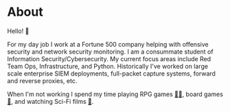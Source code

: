 # About

Hello! 👋

For my day job I work at a Fortune 500 company helping with offensive security and network security monitoring. I am a consummate student of Information Security/Cybersecurity. My current focus areas include Red Team Ops, Infrastructure, and Python. Historically I've worked on large scale enterprise SIEM deployments, full-packet capture systems, forward and reverse proxies, etc.

When I'm not working I spend my time playing RPG games [🧙‍♂️](https://dnd.wizards.com/), board games [🎲](https://www.cmon.com/news/cthulhu-death-may-die-overview), and watching Sci-Fi films [👾](https://en.wikipedia.org/wiki/Blade_Runner).
